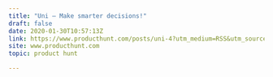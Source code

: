 ```yaml
---
title: "Uni — Make smarter decisions!"
draft: false
date: 2020-01-30T10:57:13Z
link: https://www.producthunt.com/posts/uni-4?utm_medium=RSS&utm_source=hune
site: www.producthunt.com
topic: product hunt  

---
```


